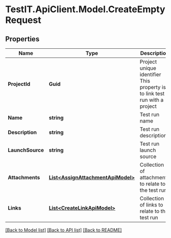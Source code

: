 # TestIT.ApiClient.Model.CreateEmptyRequest

## Properties

Name | Type | Description | Notes
------------ | ------------- | ------------- | -------------
**ProjectId** | **Guid** | Project unique identifier                This property is to link test run with a project | 
**Name** | **string** | Test run name | [optional] 
**Description** | **string** | Test run description | [optional] 
**LaunchSource** | **string** | Test run launch source | [optional] 
**Attachments** | [**List&lt;AssignAttachmentApiModel&gt;**](AssignAttachmentApiModel.md) | Collection of attachments to relate to the test run | [optional] 
**Links** | [**List&lt;CreateLinkApiModel&gt;**](CreateLinkApiModel.md) | Collection of links to relate to the test run | [optional] 

[[Back to Model list]](../README.md#documentation-for-models) [[Back to API list]](../README.md#documentation-for-api-endpoints) [[Back to README]](../README.md)

